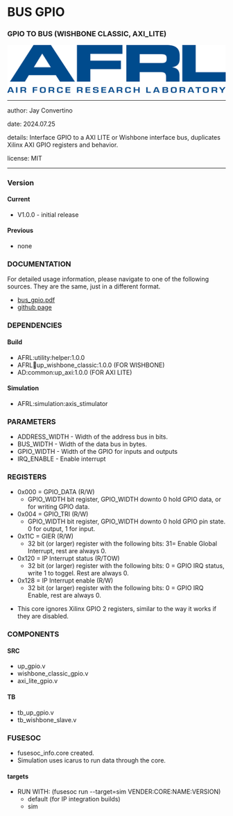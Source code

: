 # BUS GPIO
### GPIO TO BUS (WISHBONE CLASSIC, AXI_LITE)

![image](docs/manual/img/AFRL.png)

---

   author: Jay Convertino   
   
   date: 2024.07.25
   
   details: Interface GPIO to a AXI LITE or Wishbone interface bus, duplicates Xilinx AXI GPIO registers and behavior.
   
   license: MIT   
   
---

### Version
#### Current
  - V1.0.0 - initial release

#### Previous
  - none

### DOCUMENTATION
  For detailed usage information, please navigate to one of the following sources. They are the same, just in a different format.

  - [bus_gpio.pdf](docs/manual/bus_gpio.pdf)
  - [github page](https://johnathan-convertino-afrl.github.io/bus_gpio/)

### DEPENDENCIES
#### Build
  - AFRL:utility:helper:1.0.0
  - AFRL:bus:up_wishbone_classic:1.0.0 (FOR WISHBONE)
  - AD:common:up_axi:1.0.0 (FOR AXI LITE)
  
#### Simulation
  - AFRL:simulation:axis_stimulator

### PARAMETERS

 *   ADDRESS_WIDTH   - Width of the address bus in bits.
 *   BUS_WIDTH       - Width of the data bus in bytes.
 *   GPIO_WIDTH      - Width of the GPIO for inputs and outputs
 *   IRQ_ENABLE      - Enable interrupt

### REGISTERS

  - 0x000 = GPIO_DATA (R/W)
    * GPIO_WIDTH bit register, GPIO_WIDTH downto 0 hold GPIO data, or for writing GPIO data.
  - 0x004 = GPIO_TRI (R/W)
    * GPIO_WIDTH bit register, GPIO_WIDTH downto 0 hold GPIO pin state. 0 for output, 1 for input.
  - 0x11C = GIER (R/W)
    * 32 bit (or larger) register with the following bits: 31= Enable Global Interrupt, rest are always 0.
  - 0x120 = IP Interrupt status (R/TOW)
    * 32 bit (or larger) register with the following bits: 0 = GPIO IRQ status, write 1 to toggel. Rest are always 0.
  - 0x128 = IP Interrupt enable (R/W)
    * 32 bit (or larger) register with the following bits: 0 = GPIO IRQ Enable, rest are always 0.

* This core ignores Xilinx GPIO 2 registers, similar to the way it works if they are disabled.

### COMPONENTS
#### SRC

* up_gpio.v
* wishbone_classic_gpio.v
* axi_lite_gpio.v
  
#### TB

* tb_up_gpio.v
* tb_wishbone_slave.v
  
### FUSESOC

* fusesoc_info.core created.
* Simulation uses icarus to run data through the core.

#### targets

* RUN WITH: (fusesoc run --target=sim VENDER:CORE:NAME:VERSION)
  - default (for IP integration builds)
  - sim
